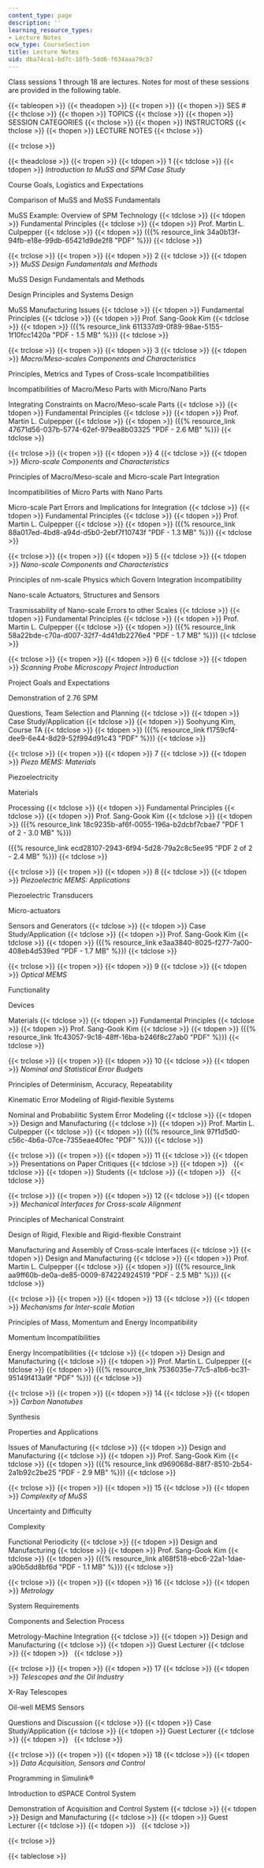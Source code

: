 ```yaml
---
content_type: page
description: ''
learning_resource_types:
- Lecture Notes
ocw_type: CourseSection
title: Lecture Notes
uid: dba74ca1-bd7c-18fb-5dd6-f634aaa79cb7
---
```


Class sessions 1 through 18 are lectures. Notes for most of these sessions are provided in the following table.

{{< tableopen >}}
{{< theadopen >}}
{{< tropen >}}
{{< thopen >}}
SES #
{{< thclose >}}
{{< thopen >}}
TOPICS
{{< thclose >}}
{{< thopen >}}
SESSION CATEGORIES
{{< thclose >}}
{{< thopen >}}
INSTRUCTORS
{{< thclose >}}
{{< thopen >}}
LECTURE NOTES
{{< thclose >}}

{{< trclose >}}

{{< theadclose >}}
{{< tropen >}}
{{< tdopen >}}
1
{{< tdclose >}}
{{< tdopen >}}
_Introduction to MuSS and SPM Case Study_  
  
Course Goals, Logistics and Expectations  
  
Comparison of MuSS and MoSS Fundamentals  
  
MuSS Example: Overview of SPM Technology
{{< tdclose >}}
{{< tdopen >}}
Fundamental Principles
{{< tdclose >}}
{{< tdopen >}}
Prof. Martin L. Culpepper
{{< tdclose >}}
{{< tdopen >}}
({{% resource_link 34a0b13f-94fb-e18e-99db-65421d9de2f8 "PDF" %}})
{{< tdclose >}}

{{< trclose >}}
{{< tropen >}}
{{< tdopen >}}
2
{{< tdclose >}}
{{< tdopen >}}
_MuSS Design Fundamentals and Methods_  
  
MuSS Design Fundamentals and Methods  
  
Design Principles and Systems Design  
  
MuSS Manufacturing Issues
{{< tdclose >}}
{{< tdopen >}}
Fundamental Principles
{{< tdclose >}}
{{< tdopen >}}
Prof. Sang-Gook Kim
{{< tdclose >}}
{{< tdopen >}}
({{% resource_link 611337d9-0f89-98ae-5155-1f10fcc1420a "PDF - 1.5 MB" %}})
{{< tdclose >}}

{{< trclose >}}
{{< tropen >}}
{{< tdopen >}}
3
{{< tdclose >}}
{{< tdopen >}}
_Macro/Meso-scales Components and Characteristics_  
  
Principles, Metrics and Types of Cross-scale Incompatibilities  
  
Incompatibilities of Macro/Meso Parts with Micro/Nano Parts  
  
Integrating Constraints on Macro/Meso-scale Parts
{{< tdclose >}}
{{< tdopen >}}
Fundamental Principles
{{< tdclose >}}
{{< tdopen >}}
Prof. Martin L. Culpepper
{{< tdclose >}}
{{< tdopen >}}
({{% resource_link 47671d56-037b-5774-62ef-979ea8b03325 "PDF - 2.6 MB" %}})
{{< tdclose >}}

{{< trclose >}}
{{< tropen >}}
{{< tdopen >}}
4
{{< tdclose >}}
{{< tdopen >}}
_Micro-scale Components and Characteristics_  
  
Principles of Macro/Meso-scale and Micro-scale Part Integration  
  
Incompatibilities of Micro Parts with Nano Parts  
  
Micro-scale Part Errors and Implications for Integration
{{< tdclose >}}
{{< tdopen >}}
Fundamental Principles
{{< tdclose >}}
{{< tdopen >}}
Prof. Martin L. Culpepper
{{< tdclose >}}
{{< tdopen >}}
({{% resource_link 88a017ed-4bd8-a94d-d5b0-2ebf7f10743f "PDF - 1.3 MB" %}})
{{< tdclose >}}

{{< trclose >}}
{{< tropen >}}
{{< tdopen >}}
5
{{< tdclose >}}
{{< tdopen >}}
_Nano-scale Components and Characteristics_  
  
Principles of nm-scale Physics which Govern Integration Incompatibility  
  
Nano-scale Actuators, Structures and Sensors  
  
Trasmissability of Nano-scale Errors to other Scales
{{< tdclose >}}
{{< tdopen >}}
Fundamental Principles
{{< tdclose >}}
{{< tdopen >}}
Prof. Martin L. Culpepper
{{< tdclose >}}
{{< tdopen >}}
({{% resource_link 58a22bde-c70a-d007-32f7-4d41db2276e4 "PDF - 1.7 MB" %}})
{{< tdclose >}}

{{< trclose >}}
{{< tropen >}}
{{< tdopen >}}
6
{{< tdclose >}}
{{< tdopen >}}
_Scanning Probe Microscopy Project Introduction_  
  
Project Goals and Expectations  
  
Demonstration of 2.76 SPM  
  
Questions, Team Selection and Planning
{{< tdclose >}}
{{< tdopen >}}
Case Study/Application
{{< tdclose >}}
{{< tdopen >}}
Soohyung Kim, Course TA
{{< tdclose >}}
{{< tdopen >}}
({{% resource_link f1759cf4-dee9-6e44-8d29-52f994d91c43 "PDF" %}})
{{< tdclose >}}

{{< trclose >}}
{{< tropen >}}
{{< tdopen >}}
7
{{< tdclose >}}
{{< tdopen >}}
_Piezo MEMS: Materials_  
  
Piezoelectricity  
  
Materials  
  
Processing
{{< tdclose >}}
{{< tdopen >}}
Fundamental Principles
{{< tdclose >}}
{{< tdopen >}}
Prof. Sang-Gook Kim
{{< tdclose >}}
{{< tdopen >}}
({{% resource_link 18c9235b-af6f-0055-196a-b2dcbf7cbae7 "PDF 1 of 2 - 3.0 MB" %}})  
  
({{% resource_link ecd28107-2943-6f94-5d28-79a2c8c5ee95 "PDF 2 of 2 - 2.4 MB" %}})
{{< tdclose >}}

{{< trclose >}}
{{< tropen >}}
{{< tdopen >}}
8
{{< tdclose >}}
{{< tdopen >}}
_Piezoelectric MEMS: Applications_  
  
Piezoelectric Transducers  
  
Micro-actuators  
  
Sensors and Generators
{{< tdclose >}}
{{< tdopen >}}
Case Study/Application
{{< tdclose >}}
{{< tdopen >}}
Prof. Sang-Gook Kim
{{< tdclose >}}
{{< tdopen >}}
({{% resource_link e3aa3840-8025-f277-7a00-408eb4d539ed "PDF - 1.7 MB" %}})
{{< tdclose >}}

{{< trclose >}}
{{< tropen >}}
{{< tdopen >}}
9
{{< tdclose >}}
{{< tdopen >}}
_Optical MEMS_  
  
Functionality  
  
Devices  
  
Materials
{{< tdclose >}}
{{< tdopen >}}
Fundamental Principles
{{< tdclose >}}
{{< tdopen >}}
Prof. Sang-Gook Kim
{{< tdclose >}}
{{< tdopen >}}
({{% resource_link 1fc43057-9c18-48ff-16ba-b246f8c27ab0 "PDF" %}})
{{< tdclose >}}

{{< trclose >}}
{{< tropen >}}
{{< tdopen >}}
10
{{< tdclose >}}
{{< tdopen >}}
_Nominal and Statistical Error Budgets_  
  
Principles of Determinism, Accuracy, Repeatability  
  
Kinematic Error Modeling of Rigid-flexible Systems  
  
Nominal and Probabilitic System Error Modeling
{{< tdclose >}}
{{< tdopen >}}
Design and Manufacturing
{{< tdclose >}}
{{< tdopen >}}
Prof. Martin L. Culpepper
{{< tdclose >}}
{{< tdopen >}}
({{% resource_link 97f1d5d0-c56c-4b6a-07ce-7355eae40fec "PDF" %}})
{{< tdclose >}}

{{< trclose >}}
{{< tropen >}}
{{< tdopen >}}
11
{{< tdclose >}}
{{< tdopen >}}
Presentations on Paper Critiques
{{< tdclose >}}
{{< tdopen >}}
 
{{< tdclose >}}
{{< tdopen >}}
Students
{{< tdclose >}}
{{< tdopen >}}
 
{{< tdclose >}}

{{< trclose >}}
{{< tropen >}}
{{< tdopen >}}
12
{{< tdclose >}}
{{< tdopen >}}
_Mechanical Interfaces for Cross-scale Alignment_  
  
Principles of Mechanical Constraint  
  
Design of Rigid, Flexible and Rigid-flexible Constraint  
  
Manufacturing and Assembly of Cross-scale Interfaces
{{< tdclose >}}
{{< tdopen >}}
Design and Manufacturing
{{< tdclose >}}
{{< tdopen >}}
Prof. Martin L. Culpepper
{{< tdclose >}}
{{< tdopen >}}
({{% resource_link aa9ff60b-de0a-de85-0009-874224924519 "PDF - 2.5 MB" %}})
{{< tdclose >}}

{{< trclose >}}
{{< tropen >}}
{{< tdopen >}}
13
{{< tdclose >}}
{{< tdopen >}}
_Mechanisms for Inter-scale Motion_  
  
Principles of Mass, Momentum and Energy Incompatibility  
  
Momentum Incompatibilities  
  
Energy Incompatibilities
{{< tdclose >}}
{{< tdopen >}}
Design and Manufacturing
{{< tdclose >}}
{{< tdopen >}}
Prof. Martin L. Culpepper
{{< tdclose >}}
{{< tdopen >}}
({{% resource_link 7536035e-77c5-a1b6-bc31-95149f413a9f "PDF" %}})
{{< tdclose >}}

{{< trclose >}}
{{< tropen >}}
{{< tdopen >}}
14
{{< tdclose >}}
{{< tdopen >}}
_Carbon Nanotubes_  
  
Synthesis  
  
Properties and Applications  
  
Issues of Manufacturing
{{< tdclose >}}
{{< tdopen >}}
Design and Manufacturing
{{< tdclose >}}
{{< tdopen >}}
Prof. Sang-Gook Kim
{{< tdclose >}}
{{< tdopen >}}
({{% resource_link d969068d-88f7-8510-2b54-2a1b92c2be25 "PDF - 2.9 MB" %}})
{{< tdclose >}}

{{< trclose >}}
{{< tropen >}}
{{< tdopen >}}
15
{{< tdclose >}}
{{< tdopen >}}
_Complexity of MuSS_  
  
Uncertainty and Difficulty  
  
Complexity  
  
Functional Periodicity
{{< tdclose >}}
{{< tdopen >}}
Design and Manufacturing
{{< tdclose >}}
{{< tdopen >}}
Prof. Sang-Gook Kim
{{< tdclose >}}
{{< tdopen >}}
({{% resource_link a168f518-ebc6-22a1-1dae-a90b5dd8bf6d "PDF - 1.1 MB" %}})
{{< tdclose >}}

{{< trclose >}}
{{< tropen >}}
{{< tdopen >}}
16
{{< tdclose >}}
{{< tdopen >}}
_Metrology_  
  
System Requirements  
  
Components and Selection Process  
  
Metrology-Machine Integration
{{< tdclose >}}
{{< tdopen >}}
Design and Manufacturing
{{< tdclose >}}
{{< tdopen >}}
Guest Lecturer
{{< tdclose >}}
{{< tdopen >}}
 
{{< tdclose >}}

{{< trclose >}}
{{< tropen >}}
{{< tdopen >}}
17
{{< tdclose >}}
{{< tdopen >}}
_Telescopes and the Oil Industry_  
  
X-Ray Telescopes  
  
Oil-well MEMS Sensors  
  
Questions and Discussion
{{< tdclose >}}
{{< tdopen >}}
Case Study/Application
{{< tdclose >}}
{{< tdopen >}}
Guest Lecturer
{{< tdclose >}}
{{< tdopen >}}
 
{{< tdclose >}}

{{< trclose >}}
{{< tropen >}}
{{< tdopen >}}
18
{{< tdclose >}}
{{< tdopen >}}
_Data Acquisition, Sensors and Control_  
  
Programming in Simulink®  
  
Introduction to dSPACE Control System  
  
Demonstration of Acquisition and Control System
{{< tdclose >}}
{{< tdopen >}}
Design and Manufacturing
{{< tdclose >}}
{{< tdopen >}}
Guest Lecturer
{{< tdclose >}}
{{< tdopen >}}
 
{{< tdclose >}}

{{< trclose >}}

{{< tableclose >}}